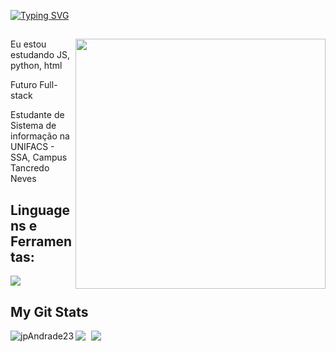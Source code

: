 <a href="https://git.io/typing-svg"><img src="https://readme-typing-svg.demolab.com?font=Fira+Code&pause=1000&width=435&lines=Garoto de Programa" alt="Typing SVG" /></a>

<div>
<img align="right" width="400" src="https://cdn.discordapp.com/attachments/1082383095078076509/1131355574613856326/4031abad70acc46069766c4c7a228bef.gif">
<img src=""  align="left" />
  
##
  
<p align="left"> Eu estou estudando JS, python, html</p>
<p align="left"> Futuro Full-stack</p>
<p align="left"> Estudante de Sistema de informação na UNIFACS - SSA, Campus Tancredo Neves</p>
</div>
<div>
  <h2> Linguagens e Ferramentas:</h2>
  <a href="https://skillicons.dev">
    <img src="https://skillicons.dev/icons?i=c,cs,cpp,nodejs,mysql,html,css" />
  </a>
</div>
<div> 
<h2 align="left" id="macropower-tech">My Git Stats</h2> 
  
<div style="space-arround: 5px">
  <img src="https://github-readme-stats.vercel.app/api?username=jpAndrade23&show_icons=true&theme=tokyonight" style="margin-right: 5px;" />
  <img src="https://github-readme-stats.vercel.app/api/top-langs/?username=jpAndrade23&theme=tokyonight" />
  <img align="left" src="https://github-readme-streak-stats.herokuapp.com/?user=jpAndrade23&theme=tokyonight" alt="jpAndrade23" />
</div>

</div> 


